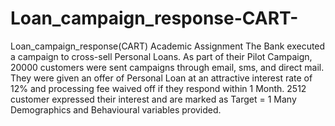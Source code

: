 # Loan_campaign_response-CART-
Loan_campaign_response(CART) Academic Assignment
The Bank executed a campaign to cross-sell Personal Loans. As part of their Pilot Campaign, 20000 customers were sent campaigns through email, sms, and direct mail.
They were given an offer of Personal Loan at an attractive interest rate of 12% and processing fee waived off if they respond within 1 Month. 
2512 customer expressed their interest and are marked as Target = 1
Many Demographics and Behavioural variables provided. 
